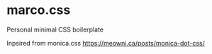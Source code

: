 # marco.css
Personal minimal CSS boilerplate

Inpsired from monica.css https://meowni.ca/posts/monica-dot-css/
